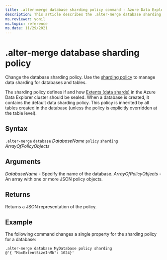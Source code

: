 ```yaml
---
title: .alter-merge database sharding policy command - Azure Data Explorer
description: This article describes the .alter-merge database sharding policy command in Azure Data Explorer.
ms.reviewer: yonil
ms.topic: reference
ms.date: 11/29/2021
---
```

# .alter-merge database sharding policy

Change the database sharding policy. Use the [sharding policy](../management/shardingpolicy.md) to manage data sharding for databases and tables.  

The sharding policy defines if and how [Extents (data shards)](../management/extents-overview.md) in the Azure Data Explorer cluster should be sealed. When a database is created, it contains the default data sharding policy. This policy is inherited by all tables created in the database (unless the policy is explicitly overridden at the table level).

## Syntax

`.alter-merge` `database` *DatabaseName* `policy` `sharding` *ArrayOfPolicyObjects*

## Arguments

*DatabaseName* - Specify the name of the database. 
*ArrayOfPolicyObjects* - An array with one or more JSON policy objects.

## Returns

Returns a JSON representation of the policy.

## Example

The following command changes a single property for the sharding policy for a database:

```kusto
.alter-merge database MyDatabase policy sharding 
@'{ "MaxExtentSizeInMb": 1024}'
```
